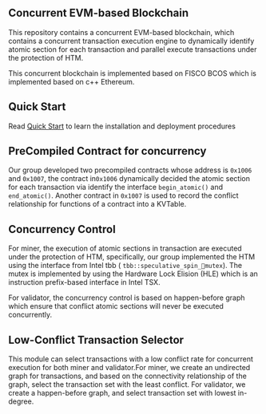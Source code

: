 ## Concurrent EVM-based Blockchain

This repository contains a concurrent EVM-based blockchain, which contains a concurrent transaction execution engine to dynamically identify atomic section for each transaction and parallel execute transactions under the protection of HTM.

This concurrent blockchain is implemented based on FISCO BCOS which is implemented based on  c++ Ethereum.


## Quick Start

Read [Quick Start](https://fisco-bcos-documentation.readthedocs.io/en/latest/docs/installation.html) to learn the installation and deployment procedures

## PreCompiled Contract for concurrency 

Our group developed two precompiled contracts whose address is `0x1006` and `0x1007`, the contract in`0x1006` dynamically decided the atomic section for each transaction via identify the interface `begin_atomic()` and `end_atomic()`.  Another contract in `0x1007` is used to record the conflict relationship for functions of a contract into a KVTable.

## Concurrency Control

For miner, the execution of atomic sections  in transaction are executed under the protection of HTM, specifically, our group implemented the HTM using the interface from Intel tbb ( `tbb::speculative_spin_mutex`). The mutex is implemented by using the Hardware Lock Elision (HLE) which is  an instruction prefix-based interface  in Intel TSX. 

For validator, the concurrency control is based on happen-before graph which ensure that conflict atomic sections will never be executed concurrently.  

## Low-Conflict  Transaction Selector

This module can select transactions with a low conflict rate for concurrent execution for both miner and validator.For miner, we create an undirected graph for transactions, and based on the connectivity relationship of the graph, select the transaction set with the least conflict. For validator, we create a happen-before graph, and select transaction set with lowest in-degree.